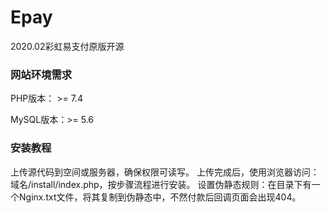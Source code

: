 # Epay
2020.02彩虹易支付原版开源


### 网站环境需求
PHP版本： >= 7.4

MySQL版本：>= 5.6


### 安装教程
上传源代码到空间或服务器，确保权限可读写。
上传完成后，使用浏览器访问：域名/install/index.php，按步骤流程进行安装。
设置伪静态规则：在目录下有一个Nginx.txt文件，将其复制到伪静态中，不然付款后回调页面会出现404。
